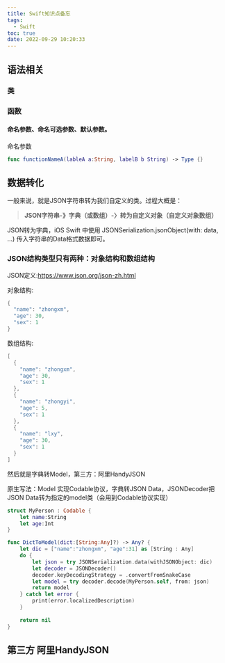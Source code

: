 ```yaml
---
title: Swift知识点备忘
tags:
  - Swift
toc: true
date: 2022-09-29 10:20:33
---
```


## 语法相关

### 类

### 函数

#### 命名参数、命名可选参数、默认参数。

命名参数

```swift
func functionNameA(lableA a:String, labelB b String) -> Type {}
```



## 数据转化

一般来说，就是JSON字符串转为我们自定义的类。过程大概是：

> **JSON字符串-》字典（或数组）-〉转为自定义对象（自定义对象数组）**

JSON转为字典，iOS Swift 中使用 JSONSerialization.jsonObject(with: data, ...) 传入字符串的Data格式数据即可。

### JSON结构类型只有两种：对象结构和数组结构 

JSON定义:https://www.json.org/json-zh.html 

对象结构:

```swift
{
  "name": "zhongxm",
  "age": 30,
  "sex": 1
}
```

数组结构:

```swift
[
  {
    "name": "zhongxm",
    "age": 30,
    "sex": 1
  },
  {
    "name": "zhongyi",
    "age": 5,
    "sex": 1
  },
  {
    "name": "lxy",
    "age": 30,
    "sex": 1
  }
]
```

然后就是字典转Model，第三方：阿里HandyJSON

原生写法：Model 实现Codable协议，字典转JSON Data，JSONDecoder把 JSON Data转为指定的model类（会用到Codable协议实现）

```swift
struct MyPerson : Codable {
    let name:String
    let age:Int
}

func DictToModel(dict:[String:Any]?) -> Any? {
    let dic = ["name":"zhongxm", "age":31] as [String : Any]
    do {
        let json = try JSONSerialization.data(withJSONObject: dic)
        let decoder = JSONDecoder()
        decoder.keyDecodingStrategy = .convertFromSnakeCase
        let model = try decoder.decode(MyPerson.self, from: json)
        return model
    } catch let error {
        print(error.localizedDescription)
    }
    
    return nil
}
```



## 第三方 阿里HandyJSON
